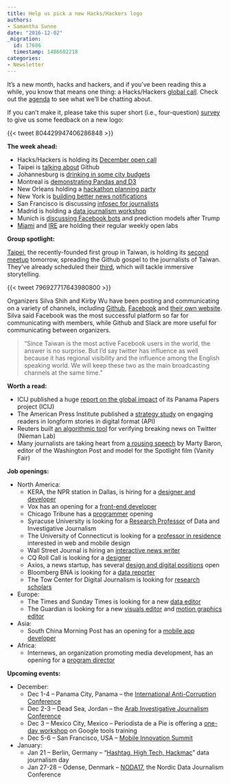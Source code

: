 ```yaml
---
title: Help us pick a new Hacks/Hackers logo
authors:
- Samantha Sunne
date: "2016-12-02"
_migration:
  id: 17686
  timestamp: 1486602218
categories:
- Newsletter
---
```


It&#8217;s a new month, hacks and hackers, and if you&#8217;ve been reading this a while, you know that means one thing: a Hacks/Hackers [global call][1]. Check out the [agenda][2] to see what we&#8217;ll be chatting about.

If you can&#8217;t make it, please take this super short (i.e., four-question) [survey][3] to give us some feedback on a new logo:

{{< tweet 804429947406286848 >}}

**The week ahead:**

  * Hacks/Hackers is holding its [December open call][2]
  * Taipei is [talking about][4] Github
  * Johannesburg is [drinking in some city budgets][5]
  * Montreal is [demonstrating Pandas and D3][6]
  * New Orleans holding a [hackathon planning party][7]
  * New York is [building better news notifications][8]
  * San Francisco is discussing [infosec for journalists][9]
  * Madrid is holding a [data journalism workshop][10]
  * Munich is [discussing Facebook bots][11] and prediction models after Trump
  * [Miami][12] and [IRE][13] are holding their regular weekly open labs

**Group spotlight:**

[Taipei][14], the recently-founded first group in Taiwan, is holding its [second meetup][4] tomorrow, spreading the Github gospel to the journalists of Taiwan. They&#8217;ve already scheduled their [third][15], which will tackle immersive storytelling.

{{< tweet 796927717643980800 >}}

Organizers Silva Shih and Kirby Wu have been posting and communicating on a variety of channels, including [Github][16], [Facebook][17] and [their own website][18]. Silva said Facebook was the most successful platform so far for communicating with members, while Github and Slack are more useful for communicating between organizers.

> &#8220;Since Taiwan is the most active Facebook users in the world, the answer is no surprise. But I&#8217;d say twitter has influence as well because it has regional visibility and the influence among the English speaking world. We will keep these two as the main broadcasting channels at the same time.&#8221;

**Worth a read:**

  * ICIJ published a huge [report on the global impact][19] of its Panama Papers project (ICIJ)
  * The American Press Institute published a [strategy study][20] on engaging readers in longform stories in digital format (API)
  * Reuters built [an algorithmic tool][21] for verifying breaking news on Twitter (Nieman Lab)
  * Many journalists are taking heart from [a rousing speech][22] by Marty Baron, editor of the Washington Post and model for the Spotlight film (Vanity Fair)

**Job openings:**

  * North America:
      * KERA, the NPR station in Dallas, is hiring for a [designer and developer][23]
      * Vox has an opening for a [front-end developer][24]
      * Chicago Tribune has a [programmer][25] opening
      * Syracuse University is looking for a [Research Professor][26] of Data and Investigative Journalism
      * The University of Connecticut is looking for a [professor in residence][27] interested in web and mobile design
      * Wall Street Journal is hiring an [interactive news writer][28]
      * CQ Roll Call is looking for a [designer][29]
      * Axios, a news startup, has several [design and digital positions][30] open
      * Bloomberg BNA is looking for a [data reporter][31]
      * The Tow Center for Digital Journalism is looking for [research scholars][32]
  * Europe:
      * The Times and Sunday Times is looking for a new [data editor][33]
      * The Guardian is looking for a new [visuals editor][34] and [motion graphics editor][35]
  * Asia:
      * South China Morning Post has an opening for a [mobile app developer][36]
  * Africa:
      * Internews, an organization promoting media development, has an opening for a [program director][37]

**Upcoming events:**

  * December:
      * Dec 1-4 &#8211; Panama City, Panama &#8211; the [International Anti-Corruption Conference][38]
      * Dec 2-3 &#8211; Dead Sea, Jordan &#8211; the [Arab Investigative Journalism Conference][39]
      * Dec 3 &#8211; Mexico City, Mexico &#8211; Periodista de a Pie is offering a [one-day workshop][40] on Google tools training
      * Dec 5-6 &#8211; San Francisco, USA &#8211; [Mobile Innovation Summit][41]
  * January:
      * Jan 21 &#8211; Berlin, Germany &#8211; &#8220;[Hashtag, High Tech, Hackmac][42]&#8221; data journalism day
      * Jan 27-28 &#8211; Odense, Denmark &#8211; [NODA17][43], the Nordic Data Journalism Conference

 [1]: http://hackshackers.com/resources/global-open-call/
 [2]: http://etherpad.io/p/Hacks_Hackers_Dec_2016_global_open_call
 [3]: https://alleyinteractive.typeform.com/to/MsnHUz
 [4]: http://www.accupass.com/go/hhtpe02
 [5]: https://www.meetup.com/HacksHackersAfrica/events/235855887/
 [6]: https://www.facebook.com/events/605961552944736/
 [7]: https://www.meetup.com/Hacks-Hackers-New-Orleans/events/235967594/
 [8]: https://www.eventbrite.com/e/building-better-news-notifications-guardian-mobile-innovation-lab-quartz-mic-tickets-3373852283
 [9]: http://www.meetup.com/hacksandhackers/events/235889971/?a=socialmedia
 [10]: https://www.meetup.com/Madrid-Periodismo-de-datos-Meetup/events/235820445/
 [11]: https://www.meetup.com/Hacks-Hackers-Munchen/events/235775473/
 [12]: http://www.meetup.com/Hacks-Hackers-Miami/
 [13]: http://www.meetup.com/hackshackersIRE/
 [14]: https://twitter.com/hackshackersTPE/
 [15]: http://pe03
 [16]: https://github.com/hackshackerstaipei
 [17]: https://www.facebook.com/groups/hackshackerstaipei/
 [18]: http://hackshackers.taipei/
 [19]: https://panamapapers.icij.org/20161201-global-impact.html?utm_source=Watchdog&utm_campaign=ed80278d91-160921_Bahamas_Launch_Email&utm_medium=email&utm_term=0_ffd1d0160d-ed80278d91-100152265&mc_cid=ed80278d91&mc_eid=7c3a47743a
 [20]: https://www.americanpressinstitute.org/publications/reports/strategy-studies/engaging-longform-journalism/?utm_source=API+Need+to+Know+newsletter&utm_campaign=35c3a42833-EMAIL_CAMPAIGN_2016_12_01&utm_medium=email&utm_term=0_e3bf78af04-35c3a42833-38065925
 [21]: http://www.niemanlab.org/2016/11/reuters-built-its-own-algorithmic-prediction-tool-to-help-it-spot-and-verify-breaking-news-on-twitter/?utm_source=API+Need+to+Know+newsletter&utm_campaign=35c3a42833-EMAIL_CAMPAIGN_2016_12_01&utm_medium=email&utm_term=0_e3bf78af04-35c3a42833-38065925
 [22]: http://www.vanityfair.com/news/2016/11/washington-post-editor-marty-baron-message-to-journalists
 [23]: http://www.kera.org/about/employment/digital-designer-developer/
 [24]: https://storytelling.voxmedia.com/2016/11/21/13658482/hiring-front-end-designer
 [25]: https://github.com/newsapps/jobs/blob/master/senior-news-applications-developer_20161117.md
 [26]: http://ire.org/jobs/job/917/
 [27]: https://www.mediabistro.com/jobs/description/350547/assistant-professor-in-residence-web-and-mobile-design-and-development/?TrackID=52#sc=rss&me=feed&cm=general
 [28]: http://talkingbiznews.com/biz-news-help-wanted/wsj-seeks-interactive-news-writer-in-new-york/
 [29]: http://codepen.io/job/nEmZjk
 [30]: https://boards.greenhouse.io/axios#.WECEiaIrLR1
 [31]: https://www4.recruitingcenter.net/Clients/BNA/PublicJobs/controller.cfm?jbaction=JobProfile&Job_Id=13594&esid=az
 [32]: http://towcenter.org/wp-content/uploads/2016/11/Job-Description-Tow-Center-Research-Director.pdf
 [33]: http://www.gorkanajobs.co.uk/job/66225/the-times-and-sunday-times-data-journalism-editor/
 [34]: https://gnm.taleo.net/careersection/in/jobdetail.ftl?job=KIN0000XH&tz=GMT%2B00%3A00
 [35]: https://gnm.taleo.net/careersection/in/jobdetail.ftl?job=KIN0000VA&tz=GMT%2B00%3A00
 [36]: http://www.cpjobs.com/hk/job/senior-mobile-application-developer-android-ref-cobl-dit-smadand-1638442
 [37]: https://chm.tbe.taleo.net/chm04/ats/careers/v2/viewRequisition?org=INTERNEWS&cws=38&rid=619
 [38]: http://16iacc.org/
 [39]: http://en.arij.net/
 [40]: http://www.periodistasdeapie.org.mx/actividad-128.php?utm_content=buffer23972&utm_medium=social&utm_source=twitter.com&utm_campaign=buffer
 [41]: https://theinnovationenterprise.com/summits/mobile-innovation-summit-san-francisco-2016
 [42]: http://dju.verdi.de/journalistentag
 [43]: http://noda2017.dk/
